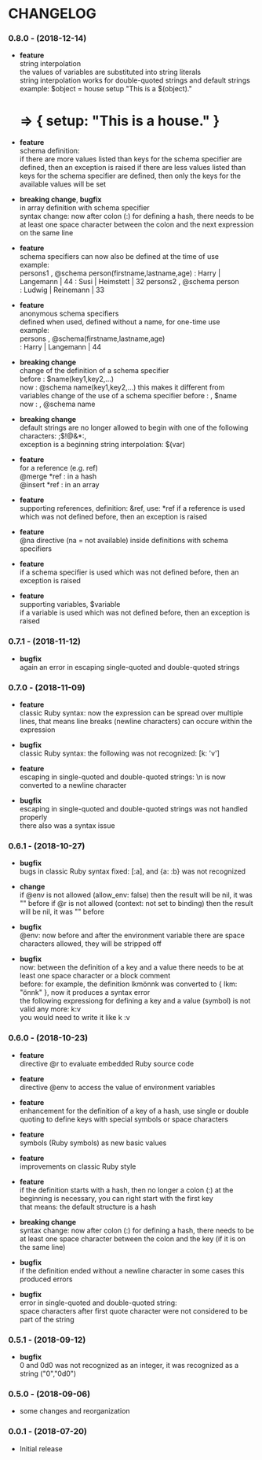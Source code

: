 # CHANGELOG

### 0.8.0 - (2018-12-14)

* __feature__  
  string interpolation  
  the values of variables are substituted into string literals  
  string interpolation works for double-quoted strings and default strings 
  example:
    $object = house
    setup "This is a $(object)."
    # => { setup: "This is a house." }

* __feature__  
  schema definition:  
  if there are more values listed than keys for the schema specifier are defined, then an exception is raised
  if there are less values listed than keys for the schema specifier are defined, then only the keys for the available values will be set 

* __breaking change__, __bugfix__  
  in array definition with schema specifier  
  syntax change: now after colon (:) for defining a hash, there needs to be at least one space character between the colon 
  and the next expression on the same line

* __feature__  
  schema specifiers can now also be defined at the time of use   
  example:  
    persons1 , @schema person(firstname,lastname,age)
      : Harry   | Langemann | 44
      : Susi    | Heimstett | 32
    persons2 , @schema person  
      : Ludwig  | Reinemann | 33

* __feature__  
  anonymous schema specifiers  
  defined when used, defined without a name, for one-time use  
  example:  
    persons , @schema(firstname,lastname,age)  
      : Harry | Langemann | 44

* __breaking change__  
  change of the definition of a schema specifier  
    before : $name(key1,key2,...)  
    now    : @schema name(key1,key2,...)
    this makes it different from variables
  change of the use of a schema specifier
    before : , $name  
    now    : , @schema name
  
* __breaking change__  
  default strings are no longer allowed to begin with one of the following characters: ;$!@&*:,  
  exception is a beginning string interpolation: $(var)
  
* __feature__  
  for a reference (e.g. ref)  
  @merge *ref    : in a hash  
  @insert *ref   : in an array

* __feature__  
  supporting references, definition: &ref, use: *ref
  if a reference is used which was not defined before, then an exception is raised

* __feature__  
  @na directive (na = not available) inside definitions with schema specifiers

* __feature__  
  if a schema specifier is used which was not defined before, then an exception is raised

* __feature__  
  supporting variables, $variable  
  if a variable is used which was not defined before, then an exception is raised

### 0.7.1 - (2018-11-12)

* __bugfix__  
  again an error in escaping single-quoted and double-quoted strings  
  
### 0.7.0 - (2018-11-09)

* __feature__  
  classic Ruby syntax: now the expression can be spread over multiple lines, that means line breaks (newline characters) can occure within the expression

* __bugfix__  
  classic Ruby syntax: the following was not recognized: [k: 'v']

* __feature__  
  escaping in single-quoted and double-quoted strings: \n is now converted to a newline character

* __bugfix__  
  escaping in single-quoted and double-quoted strings was not handled properly  
  there also was a syntax issue
  
### 0.6.1 - (2018-10-27)

* __bugfix__  
  bugs in classic Ruby syntax fixed: [:a], and {a: :b} was not recognized
  
* __change__  
  if @env is not allowed (allow_env: false) then the result will be nil, it was "" before
  if @r is not allowed (context: not set to binding) then the result will be nil, it was "" before
    
* __bugfix__  
  @env: now before and after the environment variable there are space characters allowed, they will be stripped off
    
* __bugfix__  
  now: between the definition of a key and a value there needs to be at least one space character or a block comment  
  before: for example, the definition lkmönnk was converted to { lkm: "önnk" }, now it produces a syntax error  
  the following expressiong for defining a key and a value (symbol) is not valid any more: k:v  
  you would need to write it like k :v  

### 0.6.0 - (2018-10-23)

* __feature__  
  directive @r to evaluate embedded Ruby source code  

* __feature__  
  directive @env to access the value of environment variables  

* __feature__  
  enhancement for the definition of a key of a hash, use single or double quoting to define keys with special symbols or space characters

* __feature__  
  symbols (Ruby symbols) as new basic values  

* __feature__  
  improvements on classic Ruby style  

* __feature__  
  if the definition starts with a hash, then no longer a colon (:) at the beginning is necessary,
  you can right start with the first key  
  that means: the default structure is a hash

* __breaking change__  
  syntax change: now after colon (:) for defining a hash, there needs to be at least one space character between the colon and the key 
  (if it is on the same line)

* __bugfix__  
  if the definition ended without a newline character in some cases this produced errors 

* __bugfix__  
  error in single-quoted and double-quoted string:  
  space characters after first quote character were not considered to be part of the string

### 0.5.1 - (2018-09-12)

* __bugfix__  
  0 and 0d0 was not recognized as an integer, it was recognized as a string ("0","0d0")
  
### 0.5.0 - (2018-09-06)

* some changes and reorganization

### 0.0.1 - (2018-07-20)

* Initial release
